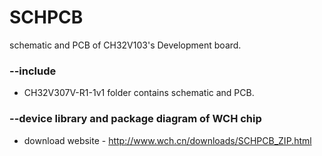 # SCHPCB
schematic and PCB of CH32V103's Development board.

### --include
* CH32V307V-R1-1v1 folder contains schematic and PCB.

### --device library and package diagram of WCH chip 
* download website - http://www.wch.cn/downloads/SCHPCB_ZIP.html
